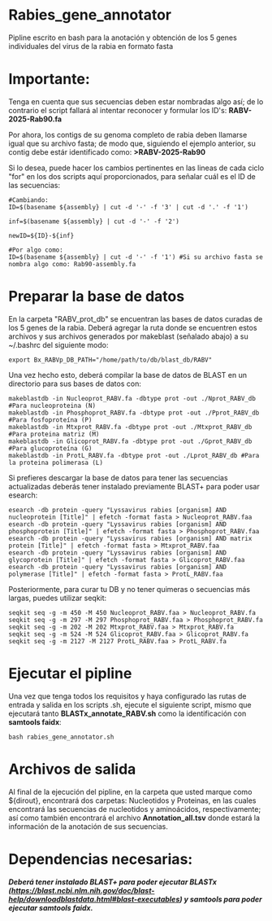 # Rabies_gene_annotator
Pipline escrito en bash para la anotación y obtención de los 5 genes individuales del virus de la rabia en formato fasta

# Importante:

Tenga en cuenta que sus secuencias deben estar nombradas algo así; de lo contrario el script fallará al intentar reconocer y formular los ID's: **RABV-2025-Rab90.fa**

Por ahora, los contigs de su genoma completo de rabia deben llamarse igual que su archivo fasta; de modo que, siguiendo el ejemplo anterior, su contig debe estár identificado como: **>RABV-2025-Rab90**

Si lo desea, puede hacer los cambios pertinentes en las lineas de cada ciclo "for" en los dos scripts aquí proporcionados, para señalar cuál es el ID de las secuencias: 

```
#Cambiando:
ID=$(basename ${assembly} | cut -d '-' -f '3' | cut -d '.' -f '1')

inf=$(basename ${assembly} | cut -d '-' -f '2') 

newID=${ID}-${inf}

#Por algo como:
ID=$(basename ${assembly} | cut -d '-' -f '1') #Si su archivo fasta se nombra algo como: Rab90-assembly.fa
```

# Preparar la base de datos

En la carpeta "RABV_prot_db" se encuentran las bases de datos curadas de los 5 genes de la rabia. Deberá agregar la ruta donde se encuentren estos archivos y sus archivos generados por makeblast (señalado abajo) a su ~/.bashrc del siguiente modo:

```
export Bx_RABVp_DB_PATH="/home/path/to/db/blast_db/RABV"
```
Una vez hecho esto, deberá compilar la base de datos de BLAST en un directorio para sus bases de datos con:

```
makeblastdb -in Nucleoprot_RABV.fa -dbtype prot -out ./Nprot_RABV_db #Para nucleoproteina (N)
makeblastdb -in Phosphoprot_RABV.fa -dbtype prot -out ./Pprot_RABV_db #Para fosfoproteína (P)
makeblastdb -in Mtxprot_RABV.fa -dbtype prot -out ./Mtxprot_RABV_db #Para proteina matriz (M)
makeblastdb -in Glicoprot_RABV.fa -dbtype prot -out ./Gprot_RABV_db #Para glucoproteína (G)
makeblastdb -in ProtL_RABV.fa -dbtype prot -out ./Lprot_RABV_db #Para la proteina polimerasa (L)
```

Si prefieres descargar la base de datos para tener las secuencias actualizadas deberás tener instalado previamente BLAST+ para poder usar esearch:

```
esearch -db protein -query "Lyssavirus rabies [organism] AND nucleoprotein [Title]" | efetch -format fasta > Nucleoprot_RABV.faa
esearch -db protein -query "Lyssavirus rabies [organism] AND phosphoprotein [Title]" | efetch -format fasta > Phosphoprot_RABV.faa
esearch -db protein -query "Lyssavirus rabies [organism] AND matrix protein [Title]" | efetch -format fasta > Mtxprot_RABV.faa
esearch -db protein -query "Lyssavirus rabies [organism] AND glycoprotein [Title]" | efetch -format fasta > Glicoprot_RABV.faa
esearch -db protein -query "Lyssavirus rabies [organism] AND polymerase [Title]" | efetch -format fasta > ProtL_RABV.faa
```

Posteriormente, para curar tu DB y no tener quimeras o secuencias más largas, puedes utilizar seqkit:

```
seqkit seq -g -m 450 -M 450 Nucleoprot_RABV.faa > Nucleoprot_RABV.fa
seqkit seq -g -m 297 -M 297 Phosphoprot_RABV.faa > Phosphoprot_RABV.fa
seqkit seq -g -m 202 -M 202 Mtxprot_RABV.faa > Mtxprot_RABV.fa
seqkit seq -g -m 524 -M 524 Glicoprot_RABV.faa > Glicoprot_RABV.fa
seqkit seq -g -m 2127 -M 2127 ProtL_RABV.faa > ProtL_RABV.fa
```

# Ejecutar el pipline

Una vez que tenga todos los requisitos y haya configurado las rutas de entrada y salida en los scripts .sh, ejecute el siguiente script, mismo que ejecutará tanto **BLASTx_annotate_RABV.sh** como la identificación con **samtools faidx**: 

```
bash rabies_gene_annotator.sh
```

# Archivos de salida

Al final de la ejecución del pipline, en la carpeta que usted marque como ${dirout}, encontrará dos carpetas: Nucleotidos y Proteinas, en las cuales encontrará las secuencias de nucleotidos y aminoácidos, respectivamente; así como también encontrará el archivo **Annotation_all.tsv** donde estará la información de la anotación de sus secuencias.


# Dependencias necesarias:

***Deberá tener instalado BLAST+ para poder ejecutar BLASTx (https://blast.ncbi.nlm.nih.gov/doc/blast-help/downloadblastdata.html#blast-executables) y samtools para poder ejecutar samtools faidx.***
